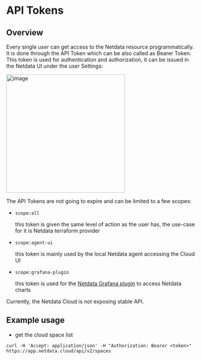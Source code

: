# API Tokens

## Overview

Every single user can get access to the Netdata resource programmatically. It is done through the API Token which
can be also called as Bearer Token. This token is used for authentication and authorization, it can be issued
in the Netdata UI under the user Settings:

<img width="316" alt="image" src="https://github.com/netdata/netdata/assets/14999928/b0846076-afae-47ab-92df-c24967305ab9"/>

The API Tokens are not going to expire and can be limited to a few scopes:

* `scope:all`

  this token is given the same level of action as the user has, the use-case for it is Netdata terraform provider

* `scope:agent-ui`

  this token is mainly used by the local Netdata agent accessing the Cloud UI

* `scope:grafana-plugin`

  this token is used for the [Netdata Grafana plugin](https://github.com/netdata/netdata-grafana-datasource-plugin/blob/master/README.md)
  to access Netdata charts

Currently, the Netdata Cloud is not exposing stable API.

## Example usage

* get the cloud space list

```console
curl -H 'Accept: application/json' -H "Authorization: Bearer <token>" https://app.netdata.cloud/api/v2/spaces
```
